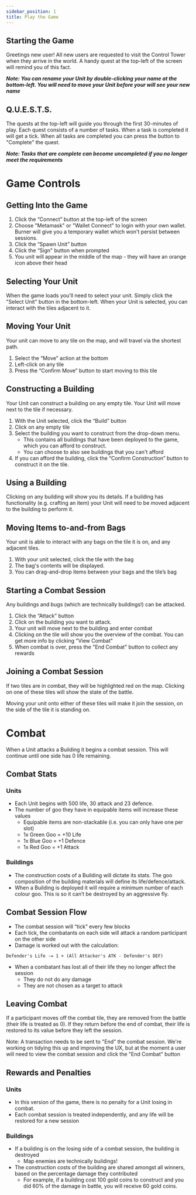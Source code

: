 ```yaml
---
sidebar_position: 1
title: Play the Game
---
```



## Starting the Game

Greetings new user! All new users are requested to visit the Control Tower when they arrive in the world. A handy quest at the top-left of the screen will remind you of this fact.

*****Note: You can rename your Unit by double-clicking your name at the bottom-left. You will need to move your Unit before your will see your new name*****

## Q.U.E.S.T.S.

The quests at the top-left will guide you through the first 30-minutes of play. Each quest consists of a number of tasks. When a task is completed it will get a tick. When all tasks are completed you can press the button to "Complete" the quest.

*****Note: Tasks that are complete can become uncompleted if you no longer meet the requirements*****

# Game Controls

## Getting Into the Game

1. Click the “Connect” button at the top-left of the screen
2. Choose "Metamask" or "Wallet Connect" to login with your own wallet. Burner will give you a temporary wallet which won't persist between sessions.
3. Click the “Spawn Unit” button
4. Click the “Sign" button when prompted
5. You unit will appear in the middle of the map - they will have an orange icon above their head

## Selecting Your Unit

When the game loads you'll need to select your unit. Simply click the "Select Unit" button in the bottom-left.
When your Unit is selected, you can interact with the tiles adjacent to it.

## Moving Your Unit

Your unit can move to any tile on the map, and will travel via the shortest path.

1. Select the “Move” action at the bottom
2. Left-click on any tile
3. Press the “Confirm Move” button to start moving to this tile

## Constructing a Building

Your Unit can construct a building on any empty tile. Your Unit will move next to the tile if necessary.

1. With the Unit selected, click the “Build” button
2. Click on any empty tile
3. Select the building you want to construct from the drop-down menu. 
    - This contains all buildings that have been deployed to the game, which you can afford to construct.
    - You can choose to also see buildings that you can't afford
6. If you can afford the building, click the “Confirm Construction” button to construct it on the tile.


## Using a Building

Clicking on any building will show you its details. If a building has functionality (e.g. crafting an item) your Unit will need to be moved adjacent to the building to perform it.

## Moving Items to-and-from Bags

Your unit is able to interact with any bags on the tile it is on, and any adjacent tiles.

1. With your unit selected, click the tile with the bag
2. The bag's contents will be displayed.
3. You can drag-and-drop items between your bags and the tile’s bag

## Starting a Combat Session

Any buildings and bugs (which are technically buildings!) can be attacked.

1. Click the “Attack” button
2. Click on the building you want to attack.
3. Your unit will move next to the building and enter combat
4. Clicking on the tile will show you the overview of the combat. You can get more info by clicking "View Combat"
5. When combat is over, press the "End Combat" button to collect any rewards

## Joining a Combat Session

If two tiles are in combat, they will be highlighted red on the map. Clicking on one of these tiles will show the state of the battle.

Moving your unit onto either of these tiles will make it join the session, on the side of the tile it is standing on.

# Combat

When a Unit attacks a Building it begins a combat session. This will continue until one side has 0 life remaining. 

## Combat Stats

### **********Units**********

- Each Unit begins with 500 life, 30 attack and 23 defence.
- The number of goo they have in equipable items will increase these values
    - Equipable items are non-stackable (i.e. you can only have one per slot)
    - 1x Green Goo = +10 Life
    - 1x Blue Goo = +1 Defence
    - 1x Red Goo = +1 Attack

### Buildings

- The construction costs of a Building will dictate its stats. The goo composition of the building materials will define its life/defence/attack.
- When a Building is deployed it will require a minimum number of each colour goo. This is so it can’t be destroyed by an aggressive fly.

## Combat Session Flow

- The combat session will “tick” every few blocks
- Each tick, the combatants on each side will attack a random participant on the other side
- Damage is worked out with the calculation:

```
Defender's Life -= 1 + (All Attacker's ATK - Defender's DEF)
```

- When a combatant has lost all of their life they no longer affect the session
    - They do not do any damage
    - They are not chosen as a target to attack

## Leaving Combat

If a participant moves off the combat tile, they are removed from the battle (their life is treated as 0). If they return before the end of combat, their life is restored to its value before they left the session.

Note: A transaction needs to be sent to "End" the combat session. We're working on tidying this up and improving the UX, but at the moment a user will need to view the combat session and click the "End Combat" button

## Rewards and Penalties

### **********Units**********

- In this version of the game, there is no penalty for a Unit losing in combat.
- Each combat session is treated independently, and any life will be restored for a new session

### Buildings

- If a building is on the losing side of a combat session, the building is destroyed
    - Map enemies are technically buildings!
- The construction costs of the building are shared amongst all winners, based on the percentage damage they contributed
    - For example, if a building cost 100 gold coins to construct and you did 60% of the damage in battle, you will receive 60 gold coins.
